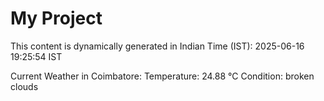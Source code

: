 # My Project

This content is dynamically generated in Indian Time (IST): 2025-06-16 19:25:54 IST


Current Weather in Coimbatore:
Temperature: 24.88 °C
Condition: broken clouds
